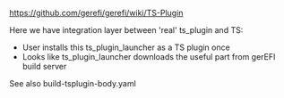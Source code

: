 https://github.com/gerefi/gerefi/wiki/TS-Plugin

Here we have integration layer between 'real' ts_plugin and TS:

* User installs this ts_plugin_launcher as a TS plugin once
* Looks like ts_plugin_launcher downloads the useful part from gerEFI build server

See also build-tsplugin-body.yaml

